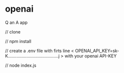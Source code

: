 # openai
Q an A app

// clone 

// npm install

// create a .env file with firts line < OPENAI_API_KEY=sk-K.........................................j > with your openai API-KEY

// node index.js
